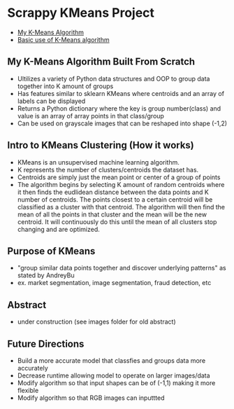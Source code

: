 # Scrappy KMeans Project
- [My K-Means Algorithm](/trying_kmeans.py) 
- [Basic use of K-Means algorithm](/basic_use_of_kmeans.py)

## My K-Means Algorithm Built From Scratch
- Ultilizes a variety of Python data structures and OOP to group data together into K amount of groups
- Has features similar to sklearn KMeans where centroids and an array of labels can be displayed 
- Returns a Python dictionary where the key is group number(class) and value is an array of array points in that class/group
- Can be used on grayscale images that can be reshaped into shape (-1,2)

## Intro to KMeans Clustering (How it works)
- KMeans is an unsupervised machine learning algorithm. 
- K represents the number of clusters/centroids the dataset has. 
- Centroids are simply just the mean point or center of a group of points
- The algorithm begins by selecting K amount of random centroids where it then finds the eudlidean distance between the data points and K number of centroids. The points closest to a certain centroid will be classified as a cluster with that centroid. The algorithm will then find the mean of all the points in that cluster and the mean will be the new centroid. It will continuously do this until the mean of all clusters stop changing and are optimized.  

## Purpose of KMeans
- "group similar data points together and discover underlying patterns" as stated by AndreyBu 
- ex. market segmentation, image segmentation, fraud detection, etc 

## Abstract
- under construction (see images folder for old abstract)
<!--
<img src="/images/readme1.png" width="1000" height="400">
<img src="/images/readme2.png" width="1000" height="400">
<img src="/images/readme3.png" width="1000" height="400">
-->
## Future Directions
- Build a more accurate model that classfies and groups data more accurately
- Decrease runtime allowing model to operate on larger images/data
- Modify algorithm so that input shapes can be of (-1,1) making it more flexible
- Modify algorithm so that RGB images can inputtted 
